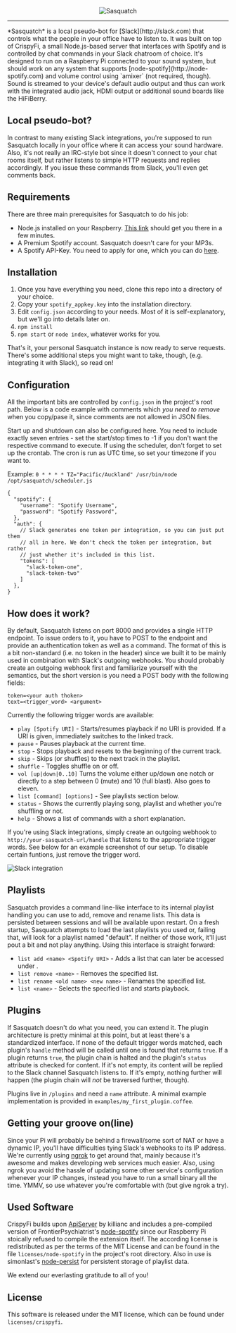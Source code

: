 <p align="center">
  <img src="http://rlv.zcache.com/bigfoot_sasquatch_on_disco_ball_3_inch_round_magnet-r5ae397963b3b4beea5e47cd5296067a6_x7s2r_1024.jpg?rlvnet=1" alt="Sasquatch" />
</p>
<hr />
*Sasquatch* is a local pseudo-bot for [Slack](http://slack.com) that controls what the people in your office have to listen to. It was built on top of CrispyFi, a small Node.js-based server that interfaces with Spotify and is controlled by chat commands in your Slack chatroom of choice. It's designed to run on a Raspberry Pi connected to your sound system, but should work on any system that supports [node-spotify](http://node-spotify.com) and volume control using `amixer` (not required, though). Sound is streamed to your device's default audio output and thus can work with the integrated audio jack, HDMI output or additional sound boards like the HiFiBerry.

## Local pseudo-bot?
In contrast to many existing Slack integrations, you're supposed to run Sasquatch locally in your office where it can access your sound hardware. Also, it's not really an IRC-style bot since it doesn't connect to your chat rooms itself, but rather listens to simple HTTP requests and replies accordingly. If you issue these commands from Slack, you'll even get comments back.

## Requirements
There are three main prerequisites for Sasquatch to do his job:

* Node.js installed on your Raspberry. [This link](http://joshondesign.com/2013/10/23/noderpi) should get you there in a few minutes.
* A Premium Spotify account. Sasquatch doesn't care for your MP3s.
* A Spotify API-Key. You need to apply for one, which you can do [here](https://devaccount.spotify.com/my-account/keys/).

## Installation
1. Once you have everything you need, clone this repo into a directory of your choice.
2. Copy your `spotify_appkey.key` into the installation directory.
3. Edit `config.json` according to your needs. Most of it is self-explanatory, but we'll go into details later on.
4. `npm install`
5. `npm start` or `node index`, whatever works for you.

That's it, your personal Sasquatch instance is now ready to serve requests. There's some additional steps you might want to take, though, (e.g. integrating it with Slack), so read on!

## Configuration
All the important bits are controlled by `config.json` in the project's root path. Below is a code example with comments which *you need to remove* when you copy/pase it, since comments are not allowed in JSON files.

Start up and shutdown can also be configured here. You need to include exactly seven entries - set the start/stop times to -1 if you don't want the respective command to execute. If using the scheduler, don't forget to set up the crontab. The cron is run as UTC time, so set your timezone if you want to.

Example:
`0 * * * * TZ="Pacific/Auckland" /usr/bin/node /opt/sasquatch/scheduler.js`

```
{
  "spotify": {
    "username": "Spotify Username",
    "password": "Spotify Password",
  },
  "auth": {
  	// Slack generates one token per integration, so you can just put them
  	// all in here. We don't check the token per integration, but rather
  	// just whether it's included in this list.
    "tokens": [
      "slack-token-one",
      "slack-token-two"
    ]
  },
}
```

## How does it work?
By default, Sasquatch listens on port 8000 and provides a single HTTP endpoint. To issue orders to it, you have to POST to the endpoint and provide an authentication token as well as a command. The format of this is a bit non-standard (i.e. no token in the header) since we built it to be mainly used in combination with Slack's outgoing webhooks. You should probably create an outgoing webhook first and familiarize yourself with the semantics, but the short version is you need a POST body with the following fields:

```
token=<your auth thoken>
text=<trigger_word> <argument>
```

Currently the following trigger words are available:

* `play [Spotify URI]` - Starts/resumes playback if no URI is provided. If a URI is given, immediately switches to the linked track.
* `pause` - Pauses playback at the current time.
* `stop` - Stops playback and resets to the beginning of the current track.
* `skip` - Skips (or shuffles) to the next track in the playlist.
* `shuffle` - Toggles shuffle on or off.
* `vol [up|down|0..10]` Turns the volume either up/down one notch or directly to a step between 0 (mute) and 10 (full blast). Also goes to eleven.
* `list [command] [options]` - See playlists section below.
* `status` - Shows the currently playing song, playlist and whether you're shuffling or not.
* `help` - Shows a list of commands with a short explanation.

If you're using Slack integrations, simply create an outgoing webhook to `http://your-sasquatch-url/handle` that listens to the appropriate trigger words. See below for an example screenshot of our setup. To disable certain funtions, just remove the trigger word.

![Slack integration](http://i.imgur.com/Tye5R2W.png)

## Playlists
Sasquatch provides a command line-like interface to its internal playlist handling you can use to add, remove and rename lists. This data is persisted between sessions and will be available upon restart. On a fresh startup, Sasquatch attempts to load the last playlists you used or, failing that, will look for a playlist named "default". If neither of those work, it'll just pout a bit and not play anything. Using this interface is straight forward:

* `list add <name> <Spotify URI>` - Adds a list that can later be accessed under <name>.
* `list remove <name>` - Removes the specified list.
* `list rename <old name> <new name>` - Renames the specified list.
* `list <name>` - Selects the specified list and starts playback.

## Plugins
If Sasquatch doesn't do what you need, you can extend it. The plugin architecture is pretty minimal at this point, but at least there's a standardized interface. If none of the default trigger words matched, each plugin's `handle` method will be called until one is found that returns `true`. If a plugin returns `true`, the plugin chain is halted and the plugin's `status` attribute is checked for content. If it's not empty, its content will be replied to the Slack channel Sasquatch listens to. If it's empty, nothing further will happen (the plugin chain will *not* be traversed further, though).

Plugins live in `/plugins` and need a `name` attribute. A minimal example implementation is provided in `examples/my_first_plugin.coffee`.

## Getting your groove on(line)
Since your Pi will probably be behind a firewall/some sort of NAT or have a dynamic IP, you'll have difficulties tying Slack's webhooks to its IP address. We're currently using [ngrok](http://ngrok.com) to get around that, mainly because it's awesome and makes developing web services much easier. Also, using ngrok you avoid the hassle of updating some other service's configuration whenever your IP changes, instead you have to run a small binary all the time. YMMV, so use whatever you're comfortable with (but give ngrok a try).

## Used Software
CrispyFi builds upon [ApiServer](https://github.com/kilianc/node-apiserver) by killianc and includes a pre-compiled version of FrontierPsychiatrist's [node-spotify](https://github.com/FrontierPsychiatrist/node-spotify) since our Raspberry Pi stoically refused to compile the extension itself. The according license is redistributed as per the terms of the MIT License and can be found in the file `licenses/node-spotify` in the project's root directory. Also in use is simonlast's [node-persist](https://github.com/simonlast/node-persist) for persistent storage of playlist data.

We extend our everlasting gratitude to all of you!

## License
This software is released under the MIT license, which can be found under `licenses/crispyfi`.
